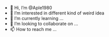 - 👋 Hi, I’m @Aple1980
- 👀 I’m interested in different kind of weird idea
- 🌱 I’m currently learning ...
- 💞️ I’m looking to collaborate on ...
- 📫 How to reach me ...

<!---
Aple1980/Aple1980 is a ✨ special ✨ repository because its `README.md` (this file) appears on your GitHub profile.
You can click the Preview link to take a look at your changes.
--->
